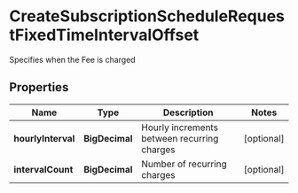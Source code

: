 

# CreateSubscriptionScheduleRequestFixedTimeIntervalOffset

Specifies when the Fee is charged

## Properties

| Name | Type | Description | Notes |
|------------ | ------------- | ------------- | -------------|
|**hourlyInterval** | **BigDecimal** | Hourly increments between recurring charges |  [optional] |
|**intervalCount** | **BigDecimal** | Number of recurring charges |  [optional] |



